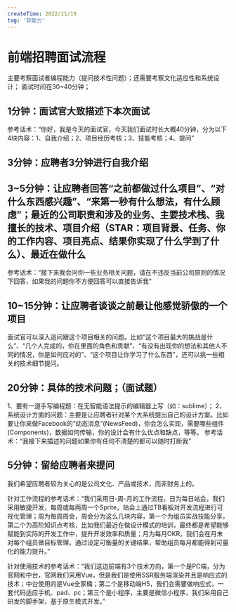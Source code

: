 ```yaml
---
createTime: 2022/11/19
tag: '软能力'
---
```

# 前端招聘面试流程

主要考察面试者编程能力（提问技术性问题）；还需要考察文化适应性和系统设计；
面试时间在30~40分钟；

## 1分钟：面试官大致描述下本次面试

参考话术：“你好，我是今天的面试官，今天我们面试时长大概40分钟，分为以下4块内容：1、自我介绍；2、项目经历考核；3、技能考核；4、提问”

## 3分钟：应聘者3分钟进行自我介绍

## 3~5分钟：让应聘者回答“之前都做过什么项目”、“对什么东西感兴趣”、“来第一秒有什么想法，有什么顾虑”；最近的公司职责和涉及的业务、主要技术栈、我擅长的技术、项目介绍（STAR：项目背景、任务、你的工作内容、项目亮点、结果你实现了什么学到了什么）、最近在做什么

参考话术：“接下来我会问你一些业务相关问题，请在不违反当前公司原则的情况下回答，如果我的问题你不方便回答可以直接告诉我”

## 10~15分钟：让应聘者谈谈之前最让他感觉骄傲的一个项目

面试官可以深入追问跟这个项目相关的问题。比如“这个项目最大的挑战是什么”、“几个人完成的，你在里面的角色和贡献”、“有没有出现你的想法和其他人不同的情况，你是如何应对的”、“这个项目让你学习了什么东西”，还可以挑一些相关的技术细节提问。

## 20分钟：具体的技术问题；（面试题）

1、要有一道手写编程题：在无智能语法提示的编辑器上写（如：sublime）；
2、系统设计方面的问题：主要是让应聘者针对某个大系统提出自己的设计方案。比如要让你来做Facebook的“动态消息”(NewsFeed)，你会怎么实现，需要哪些组件(Components)，数据如何传输，你的设计会有什么优点和缺点，等等。
参考话术：“我接下来描述的问题如果你有任何不清楚的都可以随时打断我”

## 5分钟：留给应聘者来提问

我们希望应聘者较为关心的是公司文化、产品或技术，而非财务上的。

针对工作流程的参考话术：“我们采用日-周-月的工作流程，日为每日站会，我们采用敏捷开发，每周或每两周一个Sprite，站会上通过TB看板对开发流程进行可视化管理；周为每周周会，周会分为这么几块内容，第一个为组员实战技能分享，第二个为高阶知识点考核，比如我们最近在做设计模式的培训，最终都是希望能够赋能到实际的开发工作中，提升开发效率和质量；月为每月OKR，我们会在月末对每个组员做目标管理，通过设定可衡量的关键结果，帮助组员每月都能得到可量化的能力提升。”

针对使用技术的参考话术：“我们这边前端有3个技术方向，第一个是PC端，分为官网和中台，官网我们采用Vue，但是我们是使用SSR服务端渲染并且是响应式的技术；中台使用的是Vue全家桶；第二个是移动端H5，我们会需要做响应式，一套代码适应手机、pad、pc；第三个是小程序，主要是微信小程序，我们采用自己研发的脚手架，基于原生模式开发。”
